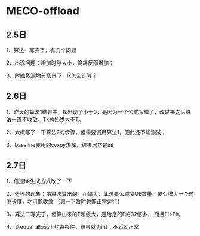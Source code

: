 # MECO-offload
## 2.5日
1、算法一写完了，有几个问题

2、出现问题：增加时隙大小，能耗反而增加；

3、时隙资源均分场景下，lk怎么计算？

## 2.6日

1、昨天的算法1结果中，tk出现了小于0，是因为一个公式写错了，改过来之后算法一直不收敛，Tk总始终大于T。

2、大概写了一下算法2的步骤，但需要调用算法1，因此还不能测试；

3、baseline我用的cvxpy求解，结果居然是inf

## 2.7日
1、信道hk生成方式改了一下

2、奇怪的现象：由算法算出的T_m偏大，此时要么减少UE数量，要么增大一个时隙长度，才可能收敛
（调一下暂时也能正常运行）

3、算法二写完了，但算出来的F超级大，是给定的F的32倍多，
而且Fl>Fh。

4、给equal allo添上约束条件，结果就为inf；不添就正常
